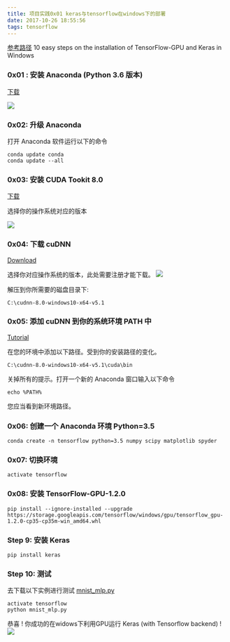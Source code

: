 ```yaml
---
title: 项目实践0x01 keras与tensorflow在windows下的部署
date: 2017-10-26 18:55:56
tags: tensorflow
---
```

[参考路径](https://github.com/antoniosehk/keras-tensorflow-windows-installation)
10 easy steps on the installation of TensorFlow-GPU and Keras in Windows

### 0x01 : 安装 Anaconda (Python 3.6 版本) 
<a href="https://www.continuum.io/downloads" target="_blank">下载</a>

![](https://raw.githubusercontent.com/antoniosehk/keras-tensorflow-windows-installation/master/cuda8_windows7_local_installation.png)

### 0x02: 升级 Anaconda
打开 Anaconda 软件运行以下的命令
```Command Prompt
conda update conda
conda update --all
```

### 0x03: 安装 CUDA Tookit 8.0 
<a href="https://developer.nvidia.com/cuda-downloads" target="_blank">下载</a>

选择你的操作系统对应的版本

![](https://raw.githubusercontent.com/antoniosehk/keras-tensorflow-windows-installation/master/cuda8_windows7_local_installation.png)

### 0x04: 下载 cuDNN 
<a href="https://developer.nvidia.com/rdp/cudnn-download" target="_blank">Download</a>

选择你对应操作系统的版本，此处需要注册才能下载。
![](https://raw.githubusercontent.com/antoniosehk/keras-tensorflow-windows-installation/master/cuDNN_windows_download.png)


解压到你所需要的磁盘目录下: 
```Command Prompt
C:\cudnn-8.0-windows10-x64-v5.1
```
### 0x05: 添加 cuDNN 到你的系统环境 PATH 中 
<a href="https://kb.wisc.edu/cae/page.php?id=24500" target="_blank">Tutorial</a>

在您的环境中添加以下路径。受到你的安装路径的变化。
```Command Prompt
C:\cudnn-8.0-windows10-x64-v5.1\cuda\bin
```

关掉所有的提示。打开一个新的 Anaconda 窗口输入以下命令
```Command Prompt
echo %PATH%
```
您应当看到新环境路径。

### 0x06: 创建一个 Anaconda 环境 Python=3.5
```Command Prompt
conda create -n tensorflow python=3.5 numpy scipy matplotlib spyder
```

### 0x07: 切换环境

```Command Prompt
activate tensorflow
```

### 0x08: 安装 TensorFlow-GPU-1.2.0

```Command Prompt
pip install --ignore-installed --upgrade https://storage.googleapis.com/tensorflow/windows/gpu/tensorflow_gpu-1.2.0-cp35-cp35m-win_amd64.whl
```

### Step 9: 安装 Keras

```Command Prompt
pip install keras
```

### Step 10: 测试
去下载以下实例进行测试 <a href="https://raw.githubusercontent.com.com/antoniosehk/keras-tensorflow-windows-installation/blob/master/examples/mnist_mlp.py">mnist_mlp.py</a> 


```Command Prompt
activate tensorflow
python mnist_mlp.py
```
恭喜 ! 你成功的在widows下利用GPU运行 Keras (with Tensorflow backend)  !
![](https://raw.githubusercontent.com/antoniosehk/keras-tensorflow-windows-installation/master/installation_success.png)